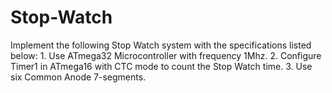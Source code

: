 # Stop-Watch
Implement the following Stop Watch system with the specifications listed below: 1. Use ATmega32 Microcontroller with frequency 1Mhz. 2. Configure Timer1 in ATmega16 with CTC mode to count the Stop Watch time. 3. Use six Common Anode 7-segments.
